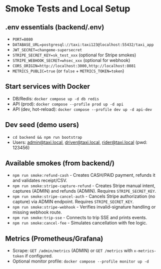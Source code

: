 ﻿# Smoke Tests and Local Setup

## .env essentials (backend/.env)
- `PORT=8080`
- `DATABASE_URL=postgresql://taxi:taxi123@localhost:55432/taxi_app`
- `JWT_SECRET=changeme-supersecret`
- `STRIPE_SECRET_KEY=sk_test_xxx` (optional for Stripe smokes)
- `STRIPE_WEBHOOK_SECRET=whsec_xxx` (optional for webhook)
- `CORS_ORIGIN=http://localhost:3000,http://localhost:8081`
- `METRICS_PUBLIC=true` (or `false` + `METRICS_TOKEN=token`)

## Start services with Docker
- DB/Redis: `docker compose up -d db redis`
- API (prod): `docker compose --profile prod up -d api`
- API (dev, hot-reload): `docker compose --profile dev up -d api-dev`

## Dev seed (demo users)
- `cd backend && npm run bootstrap`
- Users: admin@taxi.local, driver@taxi.local, rider@taxi.local (pwd: 123456)

## Available smokes (from backend/)
- `npm run smoke:refund-cash` - Creates CASH/PAID payment, refunds it and validates receipt/CSV.
- `npm run smoke:stripe-capture-refund` - Creates Stripe manual intent, captures (ADMIN) and refunds (ADMIN). Requires `STRIPE_SECRET_KEY`.
- `npm run smoke:stripe-cancel-auth` - Cancels Stripe authorization (no capture) via ADMIN endpoint. Requires `STRIPE_SECRET_KEY`.
- `npm run smoke:stripe-webhook` - Verifies invalid-signature handling or missing webhook route.
- `npm run smoke:trip-sse` - Connects to trip SSE and prints events.
- `npm run smoke:cancel-fee` - Simulates cancellation with fee logic.

## Metrics (Prometheus/Grafana)
- Scrape: `GET /admin/metrics` (ADMIN) or `GET /metrics` with `x-metrics-token` if configured.
- Optional monitor profile: `docker compose --profile monitor up -d`
